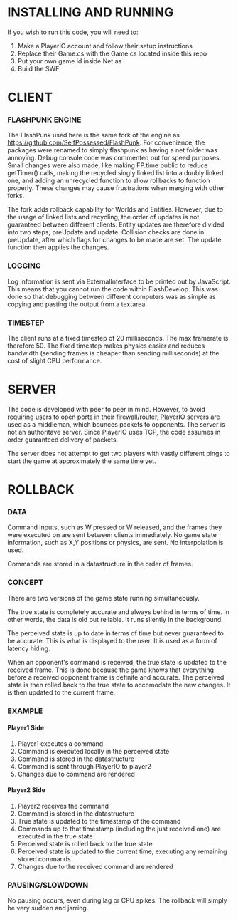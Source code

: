 INSTALLING AND RUNNING
=====

If you wish to run this code, you will need to:

1. Make a PlayerIO account and follow their setup instructions
2. Replace their Game.cs with the Game.cs located inside this repo
3. Put your own game id inside Net.as
4. Build the SWF

CLIENT
=====

### FLASHPUNK ENGINE

The FlashPunk used here is the same fork of the engine as https://github.com/SelfPossessed/FlashPunk. For convenience, the packages were renamed to simply flashpunk as having a net folder was annoying. Debug console code was commented out for speed purposes. Small changes were also made, like making FP.time public to reduce getTimer() calls, making the recycled singly linked list into a doubly linked one, and adding an unrecycled function to allow rollbacks to function properly. These changes may cause frustrations when merging with other forks.

The fork adds rollback capability for Worlds and Entities. However, due to the usage of linked lists and recycling, the order of updates is not guaranteed between different clients. Entity updates are therefore divided into two steps; preUpdate and update. Collision checks are done in preUpdate, after which flags for changes to be made are set. The update function then applies the changes.

### LOGGING

Log information is sent via ExternalInterface to be printed out by JavaScript. This means that you cannot run the code within FlashDevelop. This was done so that debugging between different computers was as simple as copying and pasting the output from a textarea.

### TIMESTEP

The client runs at a fixed timestep of 20 milliseconds. The max framerate is therefore 50. The fixed timestep makes physics easier and reduces bandwidth (sending frames is cheaper than sending milliseconds) at the cost of slight CPU performance.

SERVER
=====

The code is developed with peer to peer in mind. However, to avoid requiring users to open ports in their firewall/router, PlayerIO servers are used as a middleman, which bounces packets to opponents. The server is not an authoritave server. Since PlayerIO uses TCP, the code assumes in order guaranteed delivery of packets.

The server does not attempt to get two players with vastly different pings to start the game at approximately the same time yet.

ROLLBACK
=====

### DATA

Command inputs, such as W pressed or W released, and the frames they were executed on are sent between clients immediately. No game state information, such as X,Y positions or physics, are sent. No interpolation is used.

Commands are stored in a datastructure in the order of frames.

### CONCEPT

There are two versions of the game state running simultaneously.

The true state is completely accurate and always behind in terms of time. In other words, the data is old but reliable. It runs silently in the background.

The perceived state is up to date in terms of time but never guaranteed to be accurate. This is what is displayed to the user. It is used as a form of latency hiding.

When an opponent's command is received, the true state is updated to the received frame. This is done because the game knows that everything before a received opponent frame is definite and accurate. The perceived state is then rolled back to the true state to accomodate the new changes. It is then updated to the current frame.

### EXAMPLE

#### Player1 Side

1. Player1 executes a command
2. Command is executed locally in the perceived state
3. Command is stored in the datastructure
4. Command is sent through PlayerIO to player2
5. Changes due to command are rendered

#### Player2 Side

1. Player2 receives the command
2. Command is stored in the datastructure
3. True state is updated to the timestamp of the command
4. Commands up to that timestamp (including the just received one) are executed in the true state
5. Perceived state is rolled back to the true state
6. Perceived state is updated to the current time, executing any remaining stored commands
7. Changes due to the received command are rendered

### PAUSING/SLOWDOWN

No pausing occurs, even during lag or CPU spikes. The rollback will simply be very sudden and jarring.